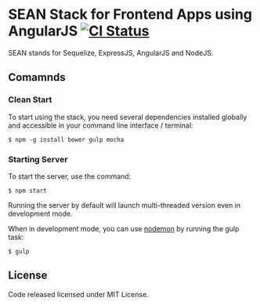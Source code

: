 # SEAN Stack for Frontend Apps using AngularJS [![CI Status](https://travis-ci.org/sean-js/sean-web.svg?branch=master)](https://travis-ci.org/sean-js/sean-web)

SEAN stands for Sequelize, ExpressJS, AngularJS and NodeJS.

## Comamnds

### Clean Start

To start using the stack, you need several dependencies installed globally and accessible in your command line  interface / terminal:

    $ npm -g install bower gulp mocha

### Starting Server

To start the server, use the command:

    $ npm start

Running the server by default will launch multi-threaded version even in development mode.

When in development mode, you can use [nodemon](https://github.com/remy/nodemon) by running the gulp task:

    $ gulp

## License
Code released licensed under MIT License.
